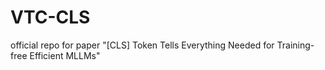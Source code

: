 # VTC-CLS
official repo for paper "[CLS] Token Tells Everything Needed for Training-free Efficient MLLMs"
